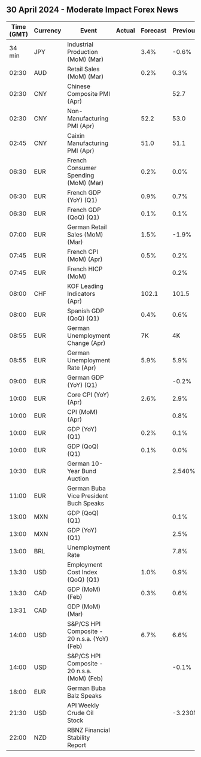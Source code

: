 ## 30 April 2024 - Moderate Impact Forex News

| Time (GMT) | Currency | Event | Actual | Forecast | Previous |
|------|----------|-------|--------|----------|----------|
| 34 min | JPY | Industrial Production (MoM) (Mar) |  | 3.4% | -0.6% |
| 02:30 | AUD | Retail Sales (MoM) (Mar) |  | 0.2% | 0.3% |
| 02:30 | CNY | Chinese Composite PMI (Apr) |  |  | 52.7 |
| 02:30 | CNY | Non-Manufacturing PMI (Apr) |  | 52.2 | 53.0 |
| 02:45 | CNY | Caixin Manufacturing PMI (Apr) |  | 51.0 | 51.1 |
| 06:30 | EUR | French Consumer Spending (MoM) (Mar) |  | 0.2% | 0.0% |
| 06:30 | EUR | French GDP (YoY) (Q1) |  | 0.9% | 0.7% |
| 06:30 | EUR | French GDP (QoQ) (Q1) |  | 0.1% | 0.1% |
| 07:00 | EUR | German Retail Sales (MoM) (Mar) |  | 1.5% | -1.9% |
| 07:45 | EUR | French CPI (MoM) (Apr) |  | 0.5% | 0.2% |
| 07:45 | EUR | French HICP (MoM) |  |  | 0.2% |
| 08:00 | CHF | KOF Leading Indicators (Apr) |  | 102.1 | 101.5 |
| 08:00 | EUR | Spanish GDP (QoQ) (Q1) |  | 0.4% | 0.6% |
| 08:55 | EUR | German Unemployment Change (Apr) |  | 7K | 4K |
| 08:55 | EUR | German Unemployment Rate (Apr) |  | 5.9% | 5.9% |
| 09:00 | EUR | German GDP (YoY) (Q1) |  |  | -0.2% |
| 10:00 | EUR | Core CPI (YoY) (Apr) |  | 2.6% | 2.9% |
| 10:00 | EUR | CPI (MoM) (Apr) |  |  | 0.8% |
| 10:00 | EUR | GDP (YoY) (Q1) |  | 0.2% | 0.1% |
| 10:00 | EUR | GDP (QoQ) (Q1) |  | 0.1% | 0.0% |
| 10:30 | EUR | German 10-Year Bund Auction |  |  | 2.540% |
| 11:00 | EUR | German Buba Vice President Buch Speaks |  |  |  |
| 13:00 | MXN | GDP (QoQ) (Q1) |  |  | 0.1% |
| 13:00 | MXN | GDP (YoY) (Q1) |  |  | 2.5% |
| 13:00 | BRL | Unemployment Rate |  |  | 7.8% |
| 13:30 | USD | Employment Cost Index (QoQ) (Q1) |  | 1.0% | 0.9% |
| 13:30 | CAD | GDP (MoM) (Feb) |  | 0.3% | 0.6% |
| 13:31 | CAD | GDP (MoM) (Mar) |  |  |  |
| 14:00 | USD | S&P/CS HPI Composite - 20 n.s.a. (YoY) (Feb) |  | 6.7% | 6.6% |
| 14:00 | USD | S&P/CS HPI Composite - 20 n.s.a. (MoM) (Feb) |  |  | -0.1% |
| 18:00 | EUR | German Buba Balz Speaks |  |  |  |
| 21:30 | USD | API Weekly Crude Oil Stock |  |  | -3.230M |
| 22:00 | NZD | RBNZ Financial Stability Report |  |  |  |

